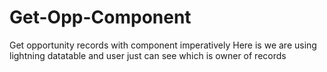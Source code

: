 # Get-Opp-Component
Get opportunity records with component imperatively
Here is we are using lightning datatable and user just can see which is owner of records
